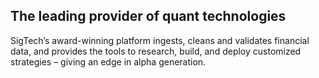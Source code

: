 ## The leading provider of quant technologies

SigTech’s award-winning platform ingests, cleans and validates financial data, and provides the tools to research, build, and deploy customized strategies – giving an edge in alpha generation. 

